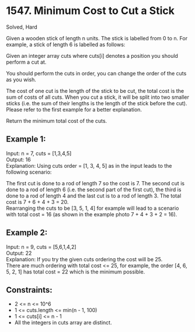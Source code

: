 # 1547. Minimum Cost to Cut a Stick
Solved, Hard

Given a wooden stick of length n units. The stick is labelled from 0 to n. For example, a stick of length 6 is labelled as follows:  


Given an integer array cuts where cuts[i] denotes a position you should perform a cut at.  

You should perform the cuts in order, you can change the order of the cuts as you wish.  

The cost of one cut is the length of the stick to be cut, the total cost is the sum of costs of all cuts. When you cut a stick, it will be split into two smaller sticks 
(i.e. the sum of their lengths is the length of the stick before the cut). Please refer to the first example for a better explanation.  

Return the minimum total cost of the cuts.  

 

Example 1:
---

Input: n = 7, cuts = [1,3,4,5]  
Output: 16  
Explanation: Using cuts order = [1, 3, 4, 5] as in the input leads to the following scenario:  

The first cut is done to a rod of length 7 so the cost is 7. The second cut is done to a rod of length 6 (i.e. the second part of the first cut), 
the third is done to a rod of length 4 and the last cut is to a rod of length 3. The total cost is 7 + 6 + 4 + 3 = 20.  
Rearranging the cuts to be [3, 5, 1, 4] for example will lead to a scenario with total cost = 16 (as shown in the example photo 7 + 4 + 3 + 2 = 16).  

Example 2:
---
Input: n = 9, cuts = [5,6,1,4,2]  
Output: 22  
Explanation: If you try the given cuts ordering the cost will be 25.  
There are much ordering with total cost <= 25, for example, the order [4, 6, 5, 2, 1] has total cost = 22 which is the minimum possible.  
 

Constraints:
---
- 2 <= n <= 10^6
- 1 <= cuts.length <= min(n - 1, 100)
- 1 <= cuts[i] <= n - 1
- All the integers in cuts array are distinct.
